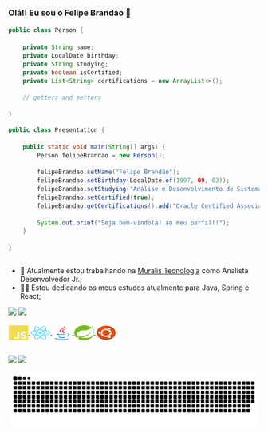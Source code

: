 ### Olá!! Eu sou o Felipe Brandão 👋
```java
public class Person {

    private String name; 
    private LocalDate birthday; 
    private String studying; 
    private boolean isCertified;
    private List<String> certifications = new ArrayList<>();
    
    // getters and setters
   
}
```
```java
public class Presentation {   
    
    public static void main(String[] args) {
        Person felipeBrandao = new Person();
        
        felipeBrandao.setName("Felipe Brandão");
        felipeBrandao.setBirthday(LocalDate.of(1997, 09, 03));
        felipeBrandao.setStudying("Análise e Desenvolvimento de Sistemas");
        felipeBrandao.setCertified(true);
        felipeBrandao.getCertifications().add("Oracle Certified Associate, Java SE 8 Programmer");
        
        System.out.print("Seja bem-vindo(a) ao meu perfil!!");
    }
    
}

```

  ##

- 👔 Atualmente estou trabalhando na [Muralis Tecnologia](https://muralis.com.br/) como Analista Desenvolvedor Jr.;
- 👨‍💻 Estou dedicando os meus estudos atualmente para Java, Spring e React;

 <div>
  <a href="https://github.com/felpsbs">
  <img height="180em" src="https://github-readme-stats.vercel.app/api?username=felpsbs&show_icons=true&theme=dracula&include_all_commits=true&count_private=true"/>
  <img height="180em" src="https://github-readme-stats.vercel.app/api/top-langs/?username=felpsbs&layout=compact&langs_count=7&theme=dracula"/>
</div>

<div style="display: inline_block"><br>
  <img align="center" alt="Felipe-Js" height="30" width="40" src="https://raw.githubusercontent.com/devicons/devicon/master/icons/javascript/javascript-plain.svg">
  <img align="center" alt="Felipe-React" height="30" width="40" src="https://raw.githubusercontent.com/devicons/devicon/master/icons/react/react-original.svg">
  <img align="center" alt="Felipe-Python" height="30" width="40" src="https://raw.githubusercontent.com/devicons/devicon/master/icons/java/java-original.svg">
  <img align="center" alt="Felipe-Csharp" height="30" width="40" src="https://raw.githubusercontent.com/devicons/devicon/master/icons/spring/spring-original.svg">
  <img align="center" alt="Felipe-Csharp" height="30" width="40" src="https://raw.githubusercontent.com/devicons/devicon/master/icons/ubuntu/ubuntu-plain.svg">
</div>

  ##
  
<div>
  <a href = "mailto:felipe.brandao97@outlook.com"><img src="https://img.shields.io/badge/Microsoft_Outlook-0078D4?style=for-the-badge&logo=microsoft-outlook&logoColor=white" target="_blank"></a>
  <a href="https://www.linkedin.com/in/felipe-brandão-309554189" target="_blank"><img src="https://img.shields.io/badge/-LinkedIn-%230077B5?style=for-the-badge&logo=linkedin&logoColor=white" target="_blank"></a>   
</div>

 ![Snake animation](https://github.com/felpsbs/felpsbs/blob/output/github-contribution-grid-snake.svg)
